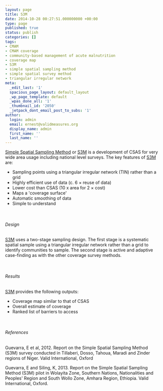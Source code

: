 ```yaml
---
layout: page
title: S3M
date: 2014-10-28 00:27:51.000000000 +00:00
type: page
published: true
status: publish
categories: []
tags:
- CMAM
- CMAM coverage
- community-based management of acute malnutrition
- coverage map
- S3M
- simple spatial sampling method
- simple spatial survey method
- triangular irregular network
meta:
  _edit_last: '1'
  spacious_page_layout: default_layout
  _wp_page_template: default
  _wpas_done_all: '1'
  _thumbnail_id: '2050'
  _jetpack_dont_email_post_to_subs: '1'
author:
  login: admin
  email: ernest@validmeasures.org
  display_name: admin
  first_name: ''
  last_name: ''
---
```

<p><a href="http://www.validmeasures.org/services/surveys/s3m/" title="S3M">Simple Spatial Sampling Method</a> or <a href="http://www.validmeasures.org/services/surveys/s3m/" title="S3M">S3M</a> is a development of CSAS for very wide area usage including national level surveys. The key features of <a href="http://www.validmeasures.org/services/surveys/s3m/" title="S3M">S3M</a> are:</p>
<ul>
<li>Sampling points using a triangular irregular network (TIN) rather than a grid</li>
<li>Highly efficient use of data (c. 6 × reuse of data)</li>
<li>Lower cost than CSAS (10 x area for 2 × cost)</li>
<li>Maps a 'coverage surface'</li>
<li>Automatic smoothing of data</li>
<li>Simple to understand</li>
</ul>
<p>&nbsp;</p>
<h6>Design</h6>
<p><a href="http://www.validmeasures.org/services/surveys/s3m/" title="S3M">S3M</a> uses a two-stage sampling design. The first stage is a systematic spatial sample using a triangular irregular network rather than a grid to identify communities to sample. The second stage is active and adaptive case-finding as with the other coverage survey methods.</p>
<p>&nbsp;</p>
<h6>Results</h6>
<p><a href="http://www.validmeasures.org/services/surveys/s3m/" title="S3M">S3M</a> provides the following outputs:</p>
<ul>
<li>Coverage map similar to that of CSAS</li>
<li>Overall estimate of coverage</li>
<li>Ranked list of barriers to access</li>
</ul>
<p>&nbsp;</p>
<h6>References</h6>
<p>Guevarra, E et al, 2012. Report on the Simple Spatial Sampling Method (S3M) survey conducted in Tillaberi, Dosso, Tahoua, Maradi and Zinder regions of Niger. Valid International, Oxford</p>
<p>Guevarra, E and Siling, K, 2013. Report on the Simple Spatial Sampling Method (S3M) pilot in Wolayita Zone, Southern Nations, Nationalities and Peoples' Region and South Wollo Zone, Amhara Region, Ethiopia. Valid International, Oxford.</p>
<p><br\><br />
<br\></p>
